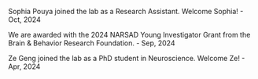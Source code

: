 
Sophia Pouya joined the lab as a Research Assistant. Welcome Sophia! - Oct, 2024

We are awarded with the 2024 NARSAD Young Investigator Grant from the Brain & Behavior Research Foundation. - Sep, 2024

Ze Geng joined the lab as a PhD student in Neuroscience. Welcome Ze! - Apr, 2024